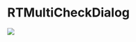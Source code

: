 # RTMultiCheckDialog
[![](https://jitpack.io/v/CodeWrt/RTMultiCheckDialog.svg)](https://jitpack.io/#CodeWrt/RTMultiCheckDialog)
